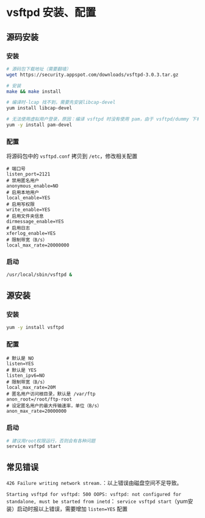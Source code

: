 # vsftpd 安装、配置

## 源码安装

### 安装
```bash
# 源码包下载地址（需要翻墙）
wget https://security.appspot.com/downloads/vsftpd-3.0.3.tar.gz

# 安装
make && make install

# 编译时-lcap 找不到，需要先安装libcap-devel
yum install libcap-devel

# 无法使用虚拟用户登录，原因：编译 vsftpd 时没有使用 pam，由于 vsftpd/dummy 下有假的 security/pam_appl.h 头文件，如果检测到没有安装 pam-devel 则不会链接 pam 的库，需要安装 pam-devel
yum -y install pam-devel
```

### 配置

将源码包中的 `vsftpd.conf` 拷贝到 `/etc`，修改相关配置

```
# 端口号
listen_port=2121
# 禁用匿名用户
anonymous_enable=NO
# 启用本地用户
local_enable=YES
# 启用写权限
write_enable=YES
# 启用文件夹信息
dirmessage_enable=YES
# 启用日志
xferlog_enable=YES
# 限制带宽（B/s）
local_max_rate=20000000
```

### 启动

```bash
/usr/local/sbin/vsftpd &
```

## 源安装

### 安装

```bash
yum -y install vsftpd
```

### 配置

```
# 默认是 NO
listen=YES
# 默认是 YES
listen_ipv6=NO
# 限制带宽（B/s）
local_max_rate=20M
# 匿名用户访问根目录，默认是 /var/ftp
anon_root=/root/ftp-root
# 设定匿名用户的最大传输速率，单位（B/s）
anon_max_rate=20000000
```

### 启动

```bash
# 建议用root权限运行，否则会有各种问题
service vsftpd start
```

## 常见错误

`426 Failure writing network stream.`：以上错误由磁盘空间不足导致。


`Starting vsftpd for vsftpd: 500 OOPS: vsftpd: not configured for standalone, must be started from inetd`：
`service vsftpd start`（yum安装）启动时报以上错误，需要增加 `listen=YES` 配置
